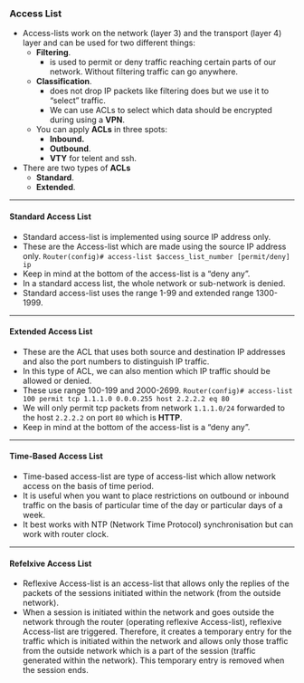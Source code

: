 ### Access List
- Access-lists work on the network (layer 3) and the transport (layer 4) layer and can be used for two different things:
	- **Filtering**.
		- is used to permit or deny traffic reaching certain parts of our network. Without filtering traffic can go anywhere.
	- **Classification**.
		- does not drop IP packets like filtering does but we use it to “select” traffic.
		- We can use ACLs to select which data should be encrypted during using a **VPN**.
	- You can apply **ACLs** in three spots:
		- **Inbound.**
		- **Outbound**.
		- **VTY** for telent and ssh.
- There are two types of **ACLs**
	- **Standard**.
	- **Extended**.
---
#### Standard Access List
- Standard access-list is implemented using source IP address only.
- These are the Access-list which are made using the source IP address only.
`Router(config)# access-list $access_list_number [permit/deny] ip`
- Keep in mind at the bottom of the access-list is a “deny any”.
- In a standard access list, the whole network or sub-network is denied.
- Standard access-list uses the range 1-99 and extended range 1300-1999.
---
#### Extended Access List
- These are the ACL that uses both source and destination IP addresses and also the port numbers to distinguish IP traffic.
- In this type of ACL, we can also mention which IP traffic should be allowed or denied.
- These use range 100-199 and 2000-2699.
`Router(config)# access-list 100 permit tcp 1.1.1.0 0.0.0.255 host 2.2.2.2 eq 80`
- We will only permit tcp packets from network `1.1.1.0/24`  forwarded to the host `2.2.2.2` on port `80` which is **HTTP**.
- Keep in mind at the bottom of the access-list is a “deny any”.
- --
#### Time-Based Access List
- Time-based access-list are type of access-list which allow network access on the basis of time period.
- It is useful when you want to place restrictions on outbound or inbound traffic on the basis of particular time of the day or particular days of a week.
- It best works with NTP (Network Time Protocol) synchronisation but can work with router clock.
- -- 
#### Refelxive Access List
- Reflexive Access-list is an access-list that allows only the replies of the packets of the sessions initiated within the network (from the outside network).
- When a session is initiated within the network and goes outside the network through the router (operating reflexive Access-list), reflexive Access-list are triggered. Therefore, it creates a temporary entry for the traffic which is initiated within the network and allows only those traffic from the outside network which is a part of the session (traffic generated within the network). This temporary entry is removed when the session ends.
